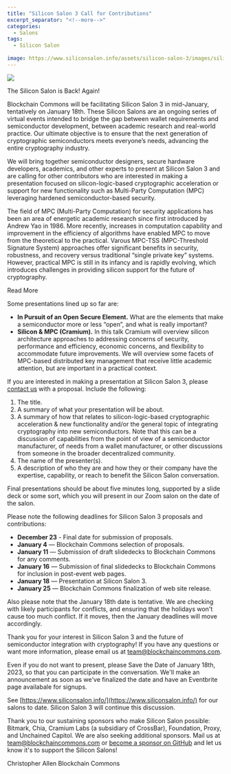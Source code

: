 ```yaml
---
title: "Silicon Salon 3 Call for Contributions"
excerpt_separator: "<!--more-->"
categories:
  - Salons
tags:
  - Silicon Salon
  
image: https://www.siliconsalon.info/assets/silicon-salon-3/images/silicon-salon3.jpg
---
```


![](https://www.siliconsalon.info/assets/silicon-salon-3/images/silicon-salon3.jpg)

The Silicon Salon is Back! Again!

Blockchain Commons will be facilitating Silicon Salon 3 in mid-January, tentatively on January 18th. These Silicon Salons are an ongoing series of virtual events intended to bridge the gap between wallet requirements and semiconductor development, between academic research and real-world practice. Our ultimate objective is to ensure that the next generation of cryptographic semiconductors meets everyone’s needs, advancing the entire cryptography industry. 
 
We will bring together semiconductor designers, secure hardware developers, academics, and other experts to present at Silicon Salon 3 and are calling for other contributors who are interested in making a presentation focused on silicon-logic-based cryptographic acceleration or support for new functionality such as Multi-Party Computation (MPC) leveraging hardened semiconductor-based security.

The field of MPC (Multi-Party Computation) for security applications has been an area of energetic academic research since first introduced by Andrew Yao in 1986. More recently, increases in computation capability and improvement in the efficiency of algorithms have enabled MPC to move from the theoretical to the practical. Varous MPC-TSS (MPC-Threshold Signature System) approaches offer significant benefits in security, robustness, and recovery versus traditional “single private key” systems. However, practical MPC is still in its infancy and is rapidly evolving, which introduces challenges in providing silicon support for the future of cryptography.

<div class="bold--excerpt--node">Read More</div>

<!--more-->

Some presentations lined up so far are:
* **In Pursuit of an Open Secure Element.**  What are the elements that make a semiconductor more or less “open”, and what is really important?
* **Silicon & MPC (Cramium).** In this talk Cramium will overview silicon architecture approaches to addressing concerns of security, performance and efficiency, economic concerns, and flexibility to accommodate future improvements.  We will overview some facets of MPC-based distributed key management that receive little academic attention, but are important in a practical context.

If you are interested in making a presentation at Silicon Salon 3, please [contact us](mailto@team@blockchaincommons.com) with a proposal. Include the following:

1. The title.
2. A summary of what your presentation will be about.
3. A summary of how that relates to silicon-logic-based cryptographic acceleration & new functionality and/or the general topic of integrating cryptography into new semiconductors. Note that this can be a discussion of capabilities from the point of view of a semiconductor manufacturer, of needs from a wallet manufacturer, or other discussions from someone in the broader decentralized community.
4. The name of the presenter(s). 
5. A description of who they are and how they or their company have the expertise, capability, or reach to benefit the Silicon Salon conversation.

Final presentations should be about five minutes long, supported by a slide deck or some sort, which you will present in our Zoom salon on the date of the salon.

Please note the following deadlines for Silicon Salon 3 proposals and contributions:

* **December 23** - Final date for submission of proposals.
* **January 4** — Blockchain Commons selection of proposals.
* **January 11** — Submission of draft slidedecks to Blockchain Commons for any comments.
* **January 16** — Submission of final slidedecks to Blockchain Commons for inclusion in post-event web pages.
* **January 18** — Presentation at Silicon Salon 3.
* **January 25** — Blockchain Commons finalization of web site release.

Also please note that the January 18th date is tentative. We are checking with likely participants for conflicts, and ensuring that the holidays won't cause too much conflict. If it moves, then the January deadlines will move accordingly.

Thank you for your interest in Silicon Salon 3 and the future of semiconductor integration with cryptography! If you have any questions or want more information, please email us at [team@blockchaincommons.com](mailto:team@blockchaincommons.com).

Even if you do not want to present, please Save the Date of January 18th, 2023, so that you can participate in the conversation. We'll make an announcement as soon as we've finalized the date and have an Eventbrite page availabale for signups.

See [https://www.siliconsalon.info/](https://www.siliconsalon.info/) for our salons to date. Silicon Salon 3 will continue this discussion.

Thank you to our sustaining sponsors who make Silicon Salon possible: Bitmark, Chia, Cramium Labs (a subsidiary of CrossBar), Foundation, Proxy, and Unchained Capitol. We are also seeking additional sponsors. Mail us at [team@blockchaincommons.com](mailto:team@blockchaincommons.com) or [become a sponsor on GitHub](https://github.com/sponsors/BlockchainCommons) and let us know it's to support the Silicon Salons!

Christopher Allen
Blockchain Commons






